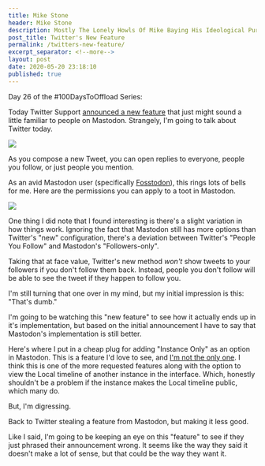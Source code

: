 ```yaml
---
title: Mike Stone
header: Mike Stone
description: Mostly The Lonely Howls Of Mike Baying His Ideological Purity At The Moon
post_title: Twitter's New Feature
permalink: /twitters-new-feature/
excerpt_separator: <!--more-->
layout: post
date: 2020-05-20 23:18:10
published: true
---
```


Day 26 of the #100DaysToOffload Series:

Today Twitter Support [announced a new feature](https://twitter.com/TwitterSupport/status/1263145608019410950) that just might sound a little familiar to people on Mastodon. Strangely, I'm going to talk about Twitter today.

<!--more-->

![](https://i.snap.as/S5iDjnZ.jpg)

As you compose a new Tweet, you can open replies to everyone, people you follow, or just people you mention.

As an avid Mastodon user (specifically [Fosstodon](https://fosstodon.org)), this rings lots of bells for me. Here are the permissions you can apply to a toot in Mastodon.

![](https://i.snap.as/Vc7jqhN.jpg)

One thing I did note that I found interesting is there's a slight variation in how things work. Ignoring the fact that Mastodon still has more options than Twitter's "new" configuration, there's a deviation between Twitter's "People You Follow" and Mastodon's "Followers-only". 

Taking that at face value, Twitter's new method _won't_ show tweets to your followers if you don't follow them back. Instead, people you don't follow will be able to see the tweet if they happen to follow you. 

I'm still turning that one over in my mind, but my initial impression is this: "That's dumb."

I'm going to be watching this "new feature" to see how it actually ends up in it's implementation, but based on the initial announcement I have to say that Mastodon's implementation is still better.

Here's where I put in a cheap plug for adding "Instance Only" as an option in Mastodon. This is a feature I'd love to see, and [I'm not the only one](https://github.com/tootsuite/mastodon/issues/861). I think this is one of the more requested features along with the option to view the Local timeline of another instance in the interface. Which, honestly shouldn't be a problem if the instance makes the Local timeline public, which many do.

But, I'm digressing. 

Back to Twitter stealing a feature from Mastodon, but making it less good.

Like I said, I'm going to be keeping an eye on this "feature" to see if they just phrased their announcement wrong. It seems like the way they said it doesn't make a lot of sense, but that could be the way they want it. 